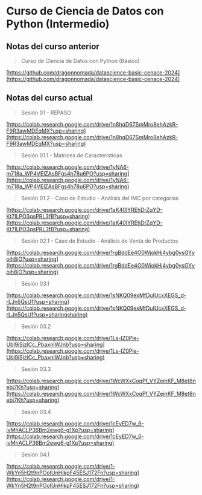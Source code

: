 # Curso de Ciencia de Datos con Python (Intermedio)

## Notas del curso anterior

> Curso de Ciencia de Datos con Python (Básico)

[https://github.com/dragonnomada/datascience-basic-cenace-2024](https://github.com/dragonnomada/datascience-basic-cenace-2024)

## Notas del curso actual

> Sesión 01 - REPASO

[https://colab.research.google.com/drive/1n8hqD67SmMro8ehAzkR-F9R3awMDEqMX?usp=sharing](https://colab.research.google.com/drive/1n8hqD67SmMro8ehAzkR-F9R3awMDEqMX?usp=sharing)

> Sesión 01.1 - Matrices de Características

[https://colab.research.google.com/drive/1yNA6-m718a_WP4VElZAsBFgs4h78u6PO?usp=sharing](https://colab.research.google.com/drive/1yNA6-m718a_WP4VElZAsBFgs4h78u6PO?usp=sharing)

> Sesión 01.2 - Caso de Estudio - Análisis del IMC por categorías

[https://colab.research.google.com/drive/1aK40IYREhDrZqYD-Kt7ILPO3qsPRL3fB?usp=sharing](https://colab.research.google.com/drive/1aK40IYREhDrZqYD-Kt7ILPO3qsPRL3fB?usp=sharing)

> Sesión 02.1 - Caso de Estudio - Análisis de Venta de Productos

[https://colab.research.google.com/drive/1rgBddEe4O0WjokHj4ybg0ysGYyoih8jO?usp=sharing](https://colab.research.google.com/drive/1rgBddEe4O0WjokHj4ybg0ysGYyoih8jO?usp=sharing)

> Sesión 03.1

[https://colab.research.google.com/drive/1sNKQ09exMfDuIUcxXEGS_d-rLJn5QsUf?usp=sharing](https://colab.research.google.com/drive/1sNKQ09exMfDuIUcxXEGS_d-rLJn5QsUf?usp=sharingsharing)

> Sesión 03.2

[https://colab.research.google.com/drive/1Ls-IZ0Ple-Ubl9iSjzlCc_PbaxnIWJnb?usp=sharing](https://colab.research.google.com/drive/1Ls-IZ0Ple-Ubl9iSjzlCc_PbaxnIWJnb?usp=sharing)

> Sesión 03.3

[https://colab.research.google.com/drive/1WcWXxCoqPf_VYZeinKF_M8et8nebj7Kh?usp=sharing](https://colab.research.google.com/drive/1WcWXxCoqPf_VYZeinKF_M8et8nebj7Kh?usp=sharing)

> Sesión 03.4

[https://colab.research.google.com/drive/1cEyED7w_6-ivMhACLP36Bm2ewg6-g1Xp?usp=sharing](https://colab.research.google.com/drive/1cEyED7w_6-ivMhACLP36Bm2ewg6-g1Xp?usp=sharing)

> Sesión 04.1

[https://colab.research.google.com/drive/1-WkYn5H2t9nPOoIUnHlkpF45ESJ172Fn?usp=sharing](https://colab.research.google.com/drive/1-WkYn5H2t9nPOoIUnHlkpF45ESJ172Fn?usp=sharing)

